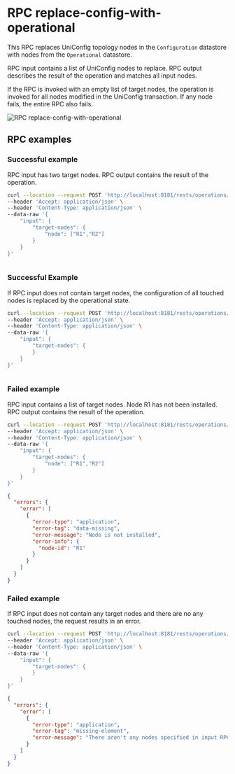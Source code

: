# RPC replace-config-with-operational

This RPC replaces UniConfig topology nodes in the `Configuration` datastore with nodes
from the `Operational` datastore.

RPC input contains a list of UniConfig nodes to replace. RPC output describes
the result of the operation and matches all input nodes.

If the RPC is invoked with an empty list of target nodes, the operation is
invoked for all nodes modified in the UniConfig transaction. If any node fails,
the entire RPC also fails.

![RPC replace-config-with-operational](RPC_replace-config-with-operational-RPC_replace_config_with_operational.svg)

## RPC examples

### Successful example

RPC input has two target nodes. RPC output contains the result of the operation.

```bash RPC Request
curl --location --request POST 'http://localhost:8181/rests/operations/uniconfig-manager:replace-config-with-operational' \
--header 'Accept: application/json' \
--header 'Content-Type: application/json' \
--data-raw '{
    "input": {
        "target-nodes": {
            "node": ["R1","R2"]
        }
    }
}'
```

```RPC Response, Status: 204
```

### Successful Example

If RPC input does not contain target nodes, the configuration of all touched
nodes is replaced by the operational state.

```bash RPC Request
curl --location --request POST 'http://localhost:8181/rests/operations/uniconfig-manager:replace-config-with-operational' \
--header 'Accept: application/json' \
--header 'Content-Type: application/json' \
--data-raw '{
    "input": {
        "target-nodes": {
        }
    }
}'
```

```RPC Response, Status: 204
```

### Failed example

RPC input contains a list of target nodes. Node R1 has not been installed. RPC
output contains the result of the operation.

```bash RPC Request
curl --location --request POST 'http://localhost:8181/rests/operations/uniconfig-manager:replace-config-with-operational' \
--header 'Accept: application/json' \
--header 'Content-Type: application/json' \
--data-raw '{
    "input": {
        "target-nodes": {
            "node": ["R1","R2"]
        }
    }
}'
```

```json RPC Response, Status: 404
{
  "errors": {
    "error": [
      {
        "error-type": "application",
        "error-tag": "data-missing",
        "error-message": "Node is not installed",
        "error-info": {
          "node-id": "R1"
        }
      }
    ]
  }
}
```

### Failed example

If RPC input does not contain any target nodes and there are no any touched
nodes, the request results in an error.

```bash RPC Request
curl --location --request POST 'http://localhost:8181/rests/operations/uniconfig-manager:replace-config-with-operational' \
--header 'Accept: application/json' \
--header 'Content-Type: application/json' \
--data-raw '{
    "input": {
        "target-nodes": {
        }
    }
}'
```

```json RPC Response, Status: 400
{
  "errors": {
    "error": [
      {
        "error-type": "application",
        "error-tag": "missing-element",
        "error-message": "There aren't any nodes specified in input RPC and there aren't any touched nodes."
      }
    ]
  }
}
```
